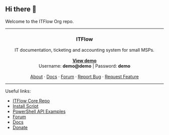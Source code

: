 ## Hi there 👋

Welcome to the ITFlow Org repo.

<hr>

<div align="center">

  <h3 align="center">ITFlow</h3>

  <p align="center">
    IT documentation, ticketing and accounting system for small MSPs.
    <br />
    <br />
    <a href="https://demo.itflow.org"><strong>View demo</strong></a>
    <br />
    Username: <b>demo@demo</b> | Password: <b>demo</b>
    <br />
    <br />
    <a href="https://itflow.org/#about">About</a>
    ·
    <a href="https://docs.itflow.org">Docs</a>
    ·
    <a href="https://forum.itflow.org/">Forum</a>
    ·
    <a href="https://forum.itflow.org/t/bug">Report Bug</a>
    ·
    <a href="https://forum.itflow.org/t/features">Request Feature</a>
  </p>
</div>

<hr>

Useful links:
- [ITFlow Core Repo](https://github.com/itflow-org/itflow)
- [Install Script](https://github.com/itflow-org/itflow-install-script)
- [PowerShell API Examples](https://github.com/itflow-org/itflow-api-powershell)
- [Forum](https://forum.itflow.org)
- [Docs](https://docs.itflow.org)
- [Donate](https://donate.itflow.org)
